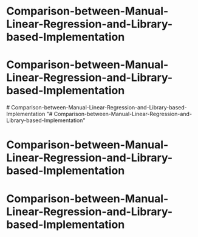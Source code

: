 # Comparison-between-Manual-Linear-Regression-and-Library-based-Implementation
# Comparison-between-Manual-Linear-Regression-and-Library-based-Implementation
#   C o m p a r i s o n - b e t w e e n - M a n u a l - L i n e a r - R e g r e s s i o n - a n d - L i b r a r y - b a s e d - I m p l e m e n t a t i o n  
 "# Comparison-between-Manual-Linear-Regression-and-Library-based-Implementation" 
# Comparison-between-Manual-Linear-Regression-and-Library-based-Implementation
# Comparison-between-Manual-Linear-Regression-and-Library-based-Implementation
